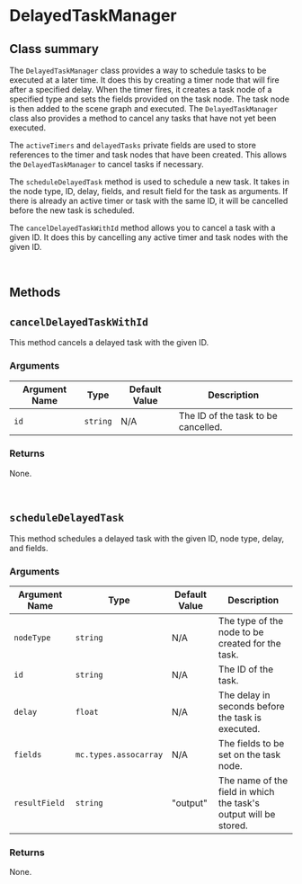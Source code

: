 # DelayedTaskManager

Class summary
-------------



The `DelayedTaskManager` class provides a way to schedule tasks to be executed at a later time. It does this by creating a timer node that will fire after a specified delay. When the timer fires, it creates a task node of a specified type and sets the fields provided on the task node. The task node is then added to the scene graph and executed. The `DelayedTaskManager` class also provides a method to cancel any tasks that have not yet been executed.



The `activeTimers` and `delayedTasks` private fields are used to store references to the timer and task nodes that have been created. This allows the `DelayedTaskManager` to cancel tasks if necessary.

The `scheduleDelayedTask` method is used to schedule a new task. It takes in the node type, ID, delay, fields, and result field for the task as arguments. If there is already an active timer or task with the same ID, it will be cancelled before the new task is scheduled.

The `cancelDelayedTaskWithId` method allows you to cancel a task with a given ID. It does this by cancelling any active timer and task nodes with the given ID.


<br/>

## Methods


## `cancelDelayedTaskWithId`

This method cancels a delayed task with the given ID.

### Arguments

| Argument Name | Type | Default Value | Description |
| ---| ---| ---| --- |
| `id` | `string` | N/A | The ID of the task to be cancelled. |

### Returns

None.

<br/>

## `scheduleDelayedTask`

This method schedules a delayed task with the given ID, node type, delay, and fields.

### Arguments

| Argument Name | Type | Default Value | Description |
| ---| ---| ---| --- |
| `nodeType` | `string` | N/A | The type of the node to be created for the task. |
| `id` | `string` | N/A | The ID of the task. |
| `delay` | `float` | N/A | The delay in seconds before the task is executed. |
| `fields` | `mc.types.assocarray` | N/A | The fields to be set on the task node. |
| `resultField` | `string` | "output" | The name of the field in which the task's output will be stored. |

### Returns

None.